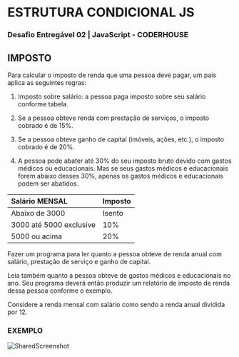 # ESTRUTURA CONDICIONAL JS

### Desafio Entregável 02 | JavaScript - CODERHOUSE

## IMPOSTO

Para calcular o imposto de renda que uma pessoa deve pagar, um país aplica as seguintes regras:

1. Imposto sobre salário: a pessoa paga imposto sobre seu salário conforme tabela.

1. Se a pessoa obteve renda com prestação de serviços, o imposto cobrado é de 15%.

1. Se a pessoa obteve ganho de capital (imóveis, ações, etc.), o imposto cobrado é de 20%.

1. A pessoa pode abater até 30% do seu imposto bruto devido com gastos médicos ou educacionais. Mas se seus gastos médicos e educacionais forem abaixo desses 30%, apenas os gastos médicos e educacionais podem ser abatidos.

| Salário MENSAL          | Imposto |
| :---------------------- | :------ |
| Abaixo de 3000          | Isento  |
| 3000 até 5000 exclusive | 10%     |
| 5000 ou acima           | 20%     |

Fazer um programa para ler quanto a pessoa obteve de renda anual com salário, prestação de serviço e ganho de capital. 

Leia também quanto a pessoa obteve de gastos médicos e educacionais no ano. Seu programa deverá então produzir um relatório de imposto de renda dessa pessoa conforme o exemplo. 

Considere a renda mensal com salário como sendo a renda anual dividida por 12.

### EXEMPLO
![SharedScreenshot](https://github.com/joaovictorcmd/entregavel-2-js/assets/107885917/9aa95fb4-3e59-4e4a-90ae-428b465215b8)


